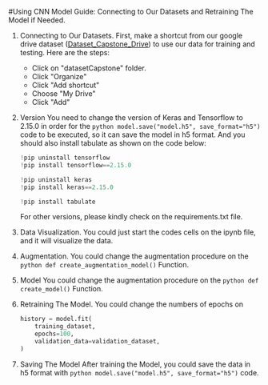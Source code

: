 #Using CNN Model Guide: Connecting to Our Datasets and Retraining The Model if Needed.

1. Connecting to Our Datasets.
    First, make a shortcut from our google drive dataset ([Dataset_Capstone_Drive](https://www.google.com/url?q=https%3A%2F%2Fdrive.google.com%2Fdrive%2Ffolders%2F1pvYAlszXocWbbZiW7kigFqJQwHEmxcrz%3Fhl%3DID)) to use our data for training and testing.
    Here are the steps:

    * Click on "datasetCapstone" folder.
    * Click "Organize"
    * Click "Add shortcut"
    * Choose "My Drive"
    * Click "Add"

2. Version
    You need to change the version of Keras and Tensorflow to 2.15.0 in order for the ```python model.save("model.h5", save_format="h5")``` code to be executed, so it can save the model in h5 format. And you should also install tabulate as shown on the code below:

    ```python
    !pip uninstall tensorflow
    !pip install tensorflow==2.15.0

    !pip uninstall keras
    !pip install keras==2.15.0

    !pip install tabulate
    ```

    For other versions, please kindly check on the requirements.txt file.

3. Data Visualization.
    You could just start the codes cells on the ipynb file, and it will visualize the data.

4. Augmentation.
    You could change the augmentation procedure on the ```python def create_augmentation_model()``` Function.

5. Model
    You could change the augmentation procedure on the ```python def create_model()``` Function.

6. Retraining The Model.
    You could change the numbers of epochs on 
    ```python
    history = model.fit(
        training_dataset,
        epochs=100,
        validation_data=validation_dataset,
    )
    ```
7. Saving The Model
    After training the Model, you could save the data in h5 format with ```python model.save("model.h5", save_format="h5")``` code.

